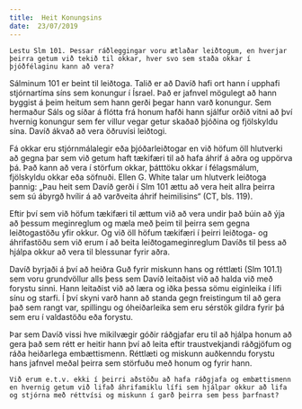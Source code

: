 ```yaml
---
title:  Heit Konungsins
date:  23/07/2019
---
```


`Lestu Slm 101. Þessar ráðleggingar voru ætlaðar leiðtogum, en hverjar þeirra getum við tekið til okkar, hver svo sem staða okkar í þjóðfélaginu kann að vera?`

Sálminum 101 er beint til leiðtoga. Talið er að Davíð hafi ort hann í upphafi stjórnartíma síns sem konungur í Ísrael. Það er jafnvel mögulegt að hann byggist á þeim heitum sem hann gerði þegar hann varð konungur. Sem hermaður Sáls og síðar á flótta frá honum hafði hann sjálfur orðið vitni að því hvernig konungur sem fer villur vegar getur skaðað þjóðina og fjölskyldu sína. Davíð ákvað að vera öðruvísi leiðtogi.

Fá okkar eru stjórnmálalegir eða þjóðarleiðtogar en við höfum öll hlutverki að gegna þar sem við getum haft tækifæri til að hafa áhrif á aðra og uppörva þá. Það kann að vera í störfum okkar, þátttöku okkar í félagsmálum, fjölskyldu okkar eða söfnuði. Ellen G. White talar um hlutverk leiðtoga þannig: „Þau heit sem Davíð gerði í Slm 101 ættu að vera heit allra þeirra sem sú ábyrgð hvílir á að varðveita áhrif heimilisins“ (CT, bls. 119).

Eftir því sem við höfum tækifæri til ættum við að vera undir það búin að ýja að þessum meginreglum og mæla með þeim til þeirra sem gegna leiðtogastöðu yfir okkur. Og við öll höfum tækifæri í þeirri leiðtoga- og áhrifastöðu sem við erum í að beita leiðtogameginreglum Davíðs til þess að hjálpa okkur að vera til blessunar fyrir aðra.

Davíð byrjaði á því að heiðra Guð fyrir miskunn hans og réttlæti (Slm 101.1) sem voru grundvöllur alls þess sem Davíð leitaðist við að halda við með forystu sinni. Hann leitaðist við að læra og iðka þessa sömu eiginleika í lífi sínu og starfi. Í því skyni varð hann að standa gegn freistingum til að gera það sem rangt var, spillingu og óheiðarleika sem eru sérstök gildra fyrir þá sem eru í valdastöðu eða forystu.

Þar sem Davíð vissi hve mikilvægir góðir ráðgjafar eru til að hjálpa honum að gera það sem rétt er heitir hann því að leita eftir traustvekjandi ráðgjöfum og ráða heiðarlega embættismenn. Réttlæti og miskunn auðkenndu forystu hans jafnvel meðal þeirra sem störfuðu með honum og fyrir hann.

`Við erum e.t.v. ekki í þeirri aðstöðu að hafa ráðgjafa og embættismenn en hvernig getum við lifað áhrifamiklu lífi sem hjálpar okkur að lifa og stjórna með réttvísi og miskunn í garð þeirra sem þess þarfnast?`